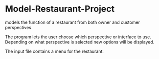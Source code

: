 # Model-Restaurant-Project
models the function of a restaurant from both owner and customer perspectives

The program lets the user choose which perspective or interface to use. 
Depending on what perspective is selected new options will be displayed.

The input file contains a menu for the restaurant.

